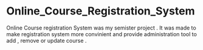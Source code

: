 # Online_Course_Registration_System
Online Course registration System was my semister project . It was made to make registration system more convinient and provide administration tool to add , remove or update course . 
